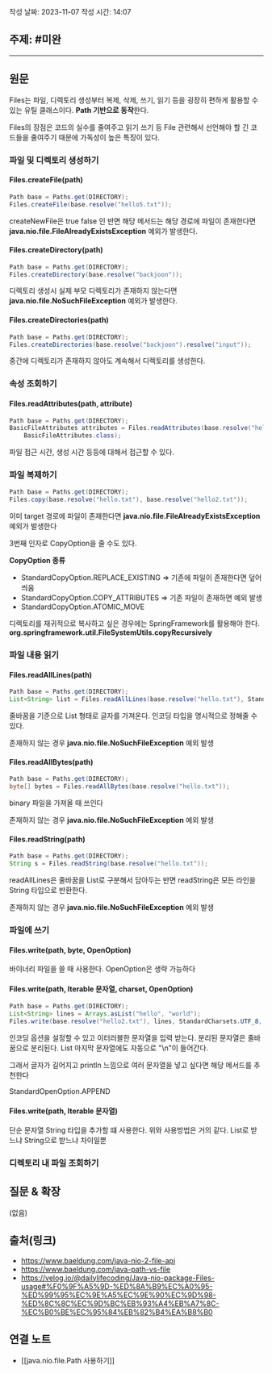 작성 날짜: 2023-11-07
작성 시간: 14:07

## 주제: #미완

----
## 원문

Files는 파일, 디렉토리 생성부터 복제, 삭제, 쓰기, 읽기 등을 굉장히 편하게 활용할 수 있는 유틸 클래스이다. **Path 기반으로 동작**한다.

Files의 장점은 코드의 실수를 줄여주고 읽기 쓰기 등 File 관련해서 선언해야 할 긴 코드들을 줄여주기 때문에 가독성이 높은 특징이 있다.


### 파일 및 디렉토리 생성하기

#### Files.createFile(path)

```java
Path base = Paths.get(DIRECTORY);  
Files.createFile(base.resolve("hello5.txt"));
```

createNewFile은 true false 인 반면 해당 메서드는 해당 경로에 파일이 존재한다면 
**java.nio.file.FileAlreadyExistsException** 예외가 발생한다.

#### Files.createDirectory(path)

```java
Path base = Paths.get(DIRECTORY);  
Files.createDirectory(base.resolve("backjoon"));
```


디렉토리 생성시 실제 부모 디렉토리가 존재하지 않는다면 **java.nio.file.NoSuchFileException** 예외가 발생한다.

#### Files.createDirectories(path)

```java
Path base = Paths.get(DIRECTORY);  
Files.createDirectories(base.resolve("backjoon").resolve("input"));
```

중간에 디렉토리가 존재하지 않아도 계속해서 디렉토리를 생성한다.

### 속성 조회하기

#### Files.readAttributes(path, attribute)

```java
Path base = Paths.get(DIRECTORY);  
BasicFileAttributes attributes = Files.readAttributes(base.resolve("hello.txt"),  
    BasicFileAttributes.class);
```


파일 접근 시간, 생성 시간 등등에 대해서 접근할 수 있다.


### 파일 복제하기

```java
Path base = Paths.get(DIRECTORY);  
Files.copy(base.resolve("hello.txt"), base.resolve("hello2.txt"));
```

이미 target 경로에 파일이 존재한다면 **java.nio.file.FileAlreadyExistsException** 예외가 발생한다

3번째 인자로 CopyOption을 줄 수도 있다.

**CopyOption 종류**
- StandardCopyOption.REPLACE_EXISTING => 기존에 파일이 존재한다면 덮어 씌움
- StandardCopyOption.COPY_ATTRIBUTES => 기존 파일이 존재하면 예외 발생
- StandardCopyOption.ATOMIC_MOVE

디렉토리를 재귀적으로 복사하고 싶은 경우에는 SpringFramework를 활용해야 한다.
**org.springframework.util.FileSystemUtils.copyRecursively**


### 파일 내용 읽기

#### Files.readAllLines(path)

```java
Path base = Paths.get(DIRECTORY);  
List<String> list = Files.readAllLines(base.resolve("hello.txt"), StandardCharsets.UTF_8);
```

줄바꿈을 기준으로 List 형태로 글자를 가져온다.  인코딩 타입을 명시적으로 정해줄 수 있다.

존재하지 않는 경우 **java.nio.file.NoSuchFileException** 예외 발생
#### Files.readAllBytes(path)

```java
Path base = Paths.get(DIRECTORY);  
byte[] bytes = Files.readAllBytes(base.resolve("hello.txt"));
```

binary 파일을 가져올 때 쓰인다

존재하지 않는 경우 **java.nio.file.NoSuchFileException** 예외 발생


#### Files.readString(path)

```java
Path base = Paths.get(DIRECTORY);  
String s = Files.readString(base.resolve("hello.txt"));
```

readAllLines은 줄바꿈을 List로 구분해서 담아두는 반면 readString은 모든 라인을 String 타입으로 반환한다.

존재하지 않는 경우 **java.nio.file.NoSuchFileException** 예외 발생


### 파일에 쓰기

#### Files.write(path, byte, OpenOption)

바이너리 파일을 쓸 때 사용한다. OpenOption은 생략 가능하다


#### Files.write(path, Iterable 문자열, charset, OpenOption)

```java
Path base = Paths.get(DIRECTORY);  
List<String> lines = Arrays.asList("hello", "world");  
Files.write(base.resolve("hello2.txt"), lines, StandardCharsets.UTF_8, StandardOpenOption.CREATE);
```

인코딩 옵션을 설정할 수 있고 이터러블한 문자열을 입력 받는다. 분리된 문자열은 줄바꿈으로 분리된다. List 마지막 문자열에도 자동으로 "\n"이 들어간다.

그래서 글자가 길어지고 println 느낌으로 여러 문자열을 넣고 싶다면 해당 메서드를 추천한다

StandardOpenOption.APPEND 

#### Files.write(path, Iterable 문자열)

단순 문자열 String 타입을 추가할 떄 사용한다. 위와 사용방법은 거의 같다. List로 받느냐 String으로 받느냐 차이일뿐

### 디렉토리 내 파일 조회하기


## 질문 & 확장

(없음)

## 출처(링크)
- https://www.baeldung.com/java-nio-2-file-api
- https://www.baeldung.com/java-path-vs-file
- https://velog.io/@dailylifecoding/Java-nio-package-Files-usage#%F0%9F%A5%9D-%ED%8A%B9%EC%A0%95-%ED%99%95%EC%9E%A5%EC%9E%90%EC%9D%98-%ED%8C%8C%EC%9D%BC%EB%93%A4%EB%A7%8C-%EC%B0%BE%EC%95%84%EB%82%B4%EA%B8%B0
## 연결 노트

- [[java.nio.file.Path 사용하기]]








